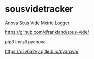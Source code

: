 # sousvidetracker
Anova Sous Vide Metric Logger

https://github.com/dfrankland/sous-vide/

pip3 install pyanova

https://c3v6a2vy.github.io/pyanova/

